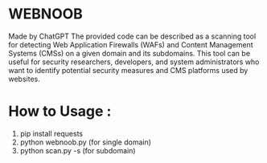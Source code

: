 # WEBNOOB
Made by ChatGPT The provided code can be described as a scanning tool for detecting Web Application Firewalls (WAFs) and Content Management Systems (CMSs) on a given domain and its subdomains. This tool can be useful for security researchers, developers, and system administrators who want to identify potential security measures and CMS platforms used by websites.

# How to Usage :

1. pip install requests
2. python webnoob.py <domain> (for single domain)
3. python scan.py <domain> -s <subdomains-file> (for subdomain)
